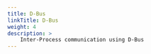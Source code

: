 ```yaml
---
title: D-Bus
linkTitle: D-Bus
weight: 4
description: >
    Inter-Process communication using D-Bus
---
```


